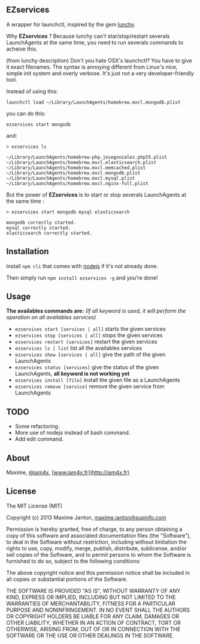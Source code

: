 EZservices
-------------

A wrapper for launchctl, inspired by the gem [lunchy](https://github.com/mperham/lunchy).

Why **EZservices** ? Because lunchy can't star/stop/restart severals LaunchAgents at the same time,
you need to run severals commands to acheive this.

(from lunchy description)
Don't you hate OSX's launchctl? You have to give it exact filenames.
The syntax is annoying different from Linux's nice, simple init system and overly verbose.
It's just not a very developer-friendly tool.

Instead of using this:

``launchctl load ~/Library/LaunchAgents/homebrew.mxcl.mongodb.plist``

you can do this:

``ezservices start mongodb``

and:

```
> ezservices ls

~/Library/LaunchAgents/homebrew-php.josegonzalez.php55.plist
~/Library/LaunchAgents/homebrew.mxcl.elasticsearch.plist
~/Library/LaunchAgents/homebrew.mxcl.memcached.plist
~/Library/LaunchAgents/homebrew.mxcl.mongodb.plist
~/Library/LaunchAgents/homebrew.mxcl.mysql.plist
~/Library/LaunchAgents/homebrew.mxcl.nginx-full.plist
```

But the power of **EZservices** is to start or stop severals LaunchAgents at the same time :

```
> ezservices start mongodb mysql elasticsearch

mongodb correctly started.
mysql correctly started.
elasticsearch correctly started.
```


Installation
-------------

Install `npm cli` that comes with [nodejs](http://nodejs.org/) if it's not already done.

Then simply run `npm install ezservices -g` and you're done!


Usage
-------------

**The availables commands are:**
*(If all keyword is used, it will perform the operation on all availables services)*

* `ezservices start [services | all]` starts the given services
* `ezservices stop [services | all]` stops the given services
* `ezservices restart [services]` restart the given services
* `ezservices ls | list` list all the availables services
* `ezservices show [services | all]` give the path of the given LaunchAgents
* `ezservices status [services]` give the status of the given LaunchAgents, **all keyword is not working yet**
* `ezservices install [file]` install the given file as a LaunchAgents
* `ezservices remove [service]` remove the given service from LaunchAgents


TODO
-------------

* Some refactoring.
* More use of nodejs instead of bash command.
* Add edit command.


About
-------------

Maxime, [@iam4x](http://twitter.com/iam4x), [www.iam4x.fr](http://iam4x.fr)


License
-------------

The MIT License (MIT)

Copyright (c) 2013 Maxime Janton, maxime.janton@supinfo.com

Permission is hereby granted, free of charge, to any person obtaining a copy of this software and associated documentation files (the "Software"), to deal in the Software without restriction, including without limitation the rights to use, copy, modify, merge, publish, distribute, sublicense, and/or sell copies of the Software, and to permit persons to whom the Software is furnished to do so, subject to the following conditions:

The above copyright notice and this permission notice shall be included in all copies or substantial portions of the Software.

THE SOFTWARE IS PROVIDED "AS IS", WITHOUT WARRANTY OF ANY KIND, EXPRESS OR IMPLIED, INCLUDING BUT NOT LIMITED TO THE WARRANTIES OF MERCHANTABILITY, FITNESS FOR A PARTICULAR PURPOSE AND NONINFRINGEMENT. IN NO EVENT SHALL THE AUTHORS OR COPYRIGHT HOLDERS BE LIABLE FOR ANY CLAIM, DAMAGES OR OTHER LIABILITY, WHETHER IN AN ACTION OF CONTRACT, TORT OR OTHERWISE, ARISING FROM, OUT OF OR IN CONNECTION WITH THE SOFTWARE OR THE USE OR OTHER DEALINGS IN THE SOFTWARE.
